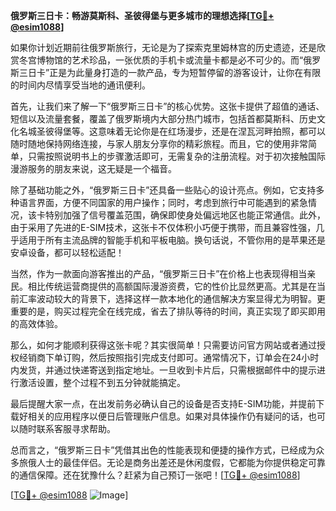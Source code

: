 **俄罗斯三日卡：畅游莫斯科、圣彼得堡与更多城市的理想选择[[TG💪+ @esim1088](https://t.me/s/esim1088)]**

如果你计划近期前往俄罗斯旅行，无论是为了探索克里姆林宫的历史遗迹，还是欣赏冬宫博物馆的艺术珍品，一张优质的手机卡或流量卡都是必不可少的。而“俄罗斯三日卡”正是为此量身打造的一款产品，专为短暂停留的游客设计，让你在有限的时间内尽情享受当地的通讯便利。

首先，让我们来了解一下“俄罗斯三日卡”的核心优势。这张卡提供了超值的通话、短信以及流量套餐，覆盖了俄罗斯境内大部分热门城市，包括首都莫斯科、历史文化名城圣彼得堡等。这意味着无论你是在红场漫步，还是在涅瓦河畔拍照，都可以随时随地保持网络连接，与家人朋友分享你的精彩旅程。而且，它的使用非常简单，只需按照说明书上的步骤激活即可，无需复杂的注册流程。对于初次接触国际漫游服务的朋友来说，这无疑是一个福音。

除了基础功能之外，“俄罗斯三日卡”还具备一些贴心的设计亮点。例如，它支持多种语言界面，方便不同国家的用户操作；同时，考虑到旅行中可能遇到的紧急情况，该卡特别加强了信号覆盖范围，确保即使身处偏远地区也能正常通信。此外，由于采用了先进的E-SIM技术，这张卡不仅体积小巧便于携带，而且兼容性强，几乎适用于所有主流品牌的智能手机和平板电脑。换句话说，不管你用的是苹果还是安卓设备，都可以轻松适配！

当然，作为一款面向游客推出的产品，“俄罗斯三日卡”在价格上也表现得相当亲民。相比传统运营商提供的高额国际漫游资费，它的性价比显然更高。尤其是在当前汇率波动较大的背景下，选择这样一款本地化的通信解决方案显得尤为明智。更重要的是，购买过程完全在线完成，省去了排队等待的时间，真正实现了即买即用的高效体验。

那么，如何才能顺利获得这张卡呢？其实很简单！只需要访问官方网站或者通过授权经销商下单订购，然后按照指引完成支付即可。通常情况下，订单会在24小时内发货，并通过快递寄送到指定地址。一旦收到卡片后，只需根据邮件中的提示进行激活设置，整个过程不到五分钟就能搞定。

最后提醒大家一点，在出发前务必确认自己的设备是否支持E-SIM功能，并提前下载好相关的应用程序以便日后管理账户信息。如果对具体操作仍有疑问的话，也可以随时联系客服寻求帮助。

总而言之，“俄罗斯三日卡”凭借其出色的性能表现和便捷的操作方式，已经成为众多旅俄人士的最佳伴侣。无论是商务出差还是休闲度假，它都能为你提供稳定可靠的通信保障。还在犹豫什么？赶紧为自己预订一张吧！[[TG💪+ @esim1088](https://t.me/s/esim1088)]

[[TG💪+ @esim1088](https://t.me/s/esim1088) ![Image](https://i.postimg.cc/4NQfJmqS/Snipaste-2025-05-13-00-14-12.png)]